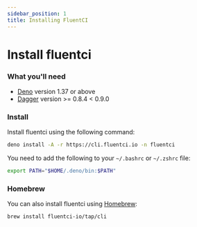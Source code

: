 ```yaml
---
sidebar_position: 1
title: Installing FluentCI
---
```


# Install fluentci

### What you'll need

- [Deno](https://deno.land/) version 1.37 or above
- [Dagger](https://dagger.io/) version >= 0.8.4 < 0.9.0
 

### Install

Install fluentci using the following command:
```bash
deno install -A -r https://cli.fluentci.io -n fluentci
```

You need to add the following to your `~/.bashrc` or `~/.zshrc` file:
```bash
export PATH="$HOME/.deno/bin:$PATH"
```

### Homebrew

You can also install fluentci using [Homebrew](https://brew.sh/):
```bash
brew install fluentci-io/tap/cli
```